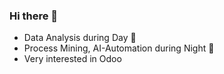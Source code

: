### Hi there 👋

- Data Analysis during Day 🌄
- Process Mining, AI-Automation during Night 🌃
- Very interested in Odoo


